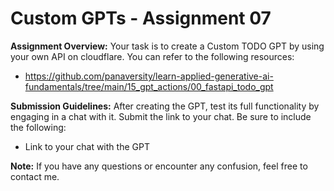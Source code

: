# Custom GPTs - Assignment 07

**Assignment Overview:**
Your task is to create a Custom TODO GPT by using your own API on cloudflare. You can refer to the following resources:
- https://github.com/panaversity/learn-applied-generative-ai-fundamentals/tree/main/15_gpt_actions/00_fastapi_todo_gpt

**Submission Guidelines:**
After creating the GPT, test its full functionality by engaging in a chat with it. Submit the link to your chat. Be sure to include the following:
- Link to your chat with the GPT

**Note:**
If you have any questions or encounter any confusion, feel free to contact me.